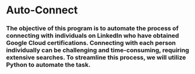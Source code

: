 # Auto-Connect
### The objective of this program is to automate the process of connecting with individuals on LinkedIn who have obtained Google Cloud certifications. Connecting with each person individually can be challenging and time-consuming, requiring extensive searches. To streamline this process, we will utilize Python to automate the task.